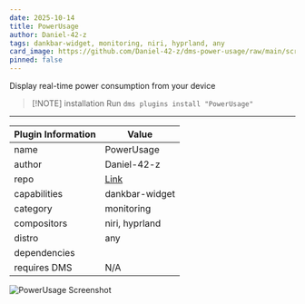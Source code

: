 ```yaml
---
date: 2025-10-14
title: PowerUsage
author: Daniel-42-z
tags: dankbar-widget, monitoring, niri, hyprland, any
card_image: https://github.com/Daniel-42-z/dms-power-usage/raw/main/screenshot.png
pinned: false
---
```


Display real-time power consumption from your device


> [!NOTE] installation
> Run `dms plugins install "PowerUsage"`

---

| Plugin Information                 | Value                                         |
| ---------------------------------- | --------------------------------------------- |
| name                               | PowerUsage                          |
| author                             | Daniel-42-z      |
| repo                               | [Link](https://github.com/Daniel-42-z/dms-power-usage)             |
| capabilities                       | dankbar-widget   |
| category                           | monitoring     |
| compositors                        | niri, hyprland    |
| distro                             | any         |
| dependencies                       |    |
| requires DMS                       | N/A           |


![PowerUsage Screenshot](https://github.com/Daniel-42-z/dms-power-usage/raw/main/screenshot.png)

<!-- README not found for https://github.com/Daniel-42-z/dms-power-usage -->

